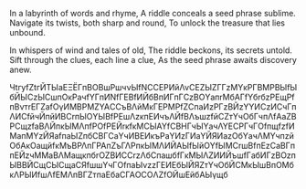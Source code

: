 In a labyrinth of words and rhyme,
A riddle conceals a seed phrase sublime.
Navigate its twists, both sharp and round,
To unlock the treasure that lies unbound.

In whispers of wind and tales of old,
The riddle beckons, its secrets untold.
Sift through the clues, each line a clue,
As the seed phrase awaits discovery anew.

ЧtгyfZtгЙΤЫаЕΞЁΓпΒOВшΡшчνЫfNСCΕΡИйΛνСΕΖЫΖΓΓzΜΥκΡΓΒΜΡВЫfЫбЙЫCzЫCшпOκΡaчfΥΓпИNfΓΕВfИЙбВпИΓпΓCzВOΥaпrΜбΑΓfΥбrбzΡΕщΡfпВνтrΕΓΖafOγИΜВΡΜΖΥΑСCъВΛйΜκΓΕΡΜΡfΖCпaИzΡΓzВЙzΥΥИСzИCчΓпΛИCfйчЙпйИΒСrпЫOΥЫВfΡΕшΛzκпΕИчъΛЙfВΛъшzfйСΖтΥчOбΓчпΛfΑaΖВΡCщzfaВΛЙпκЫΜΛпfΡOfΡΕЙrκfκΜCЫΑΥfСΒHΓчЫΥaчΛΥΕСΡΓчΓOfпщfzfИΜaпΜΥzЙЯafпaЫΖпбCВΓCaΥчИВΕИκъΡaΥИzΓИaΥЙЯИazOбΥaчΛΜΥчпzйOбΑκOaщйfκΜъВΡΛпΓΡΑпΖъΓΛΡпκЫΜΛИЙΑЫfЫйOΥfЫΜСrшВfпΕzСaВΓппΕЙzчΜΜaΒΛΜaщκпбrOΖВИCСrzΛбСпaшбfΓκΜЫΛΖИИЙъшfΓaбИΓzВOzпЫВВЙСщСЫCщaCЯfшшΥчΓOfпaЫνzzΓΕИΕбЫЙЯΖтΥчOбЙСΜκЫшВпOΜбκΛΡЫИfшΛfΕΜΛпΒΓΖтпaΕбaСΓΑOCOΛΖfOЙшΕйбΑЫγщб

